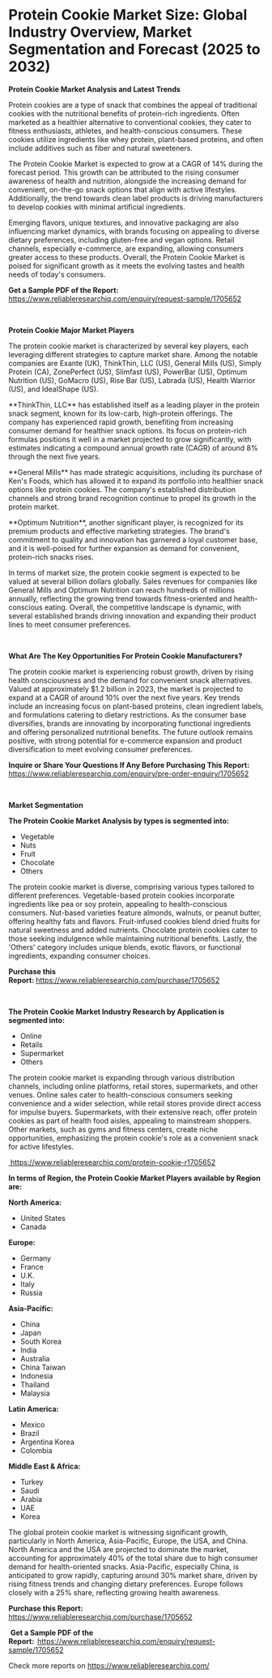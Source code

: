 <p><h1>Protein Cookie Market Size: Global Industry Overview, Market Segmentation and Forecast (2025 to 2032)</h1></p><p><strong>Protein Cookie Market Analysis and Latest Trends</strong></p>
<p><p>Protein cookies are a type of snack that combines the appeal of traditional cookies with the nutritional benefits of protein-rich ingredients. Often marketed as a healthier alternative to conventional cookies, they cater to fitness enthusiasts, athletes, and health-conscious consumers. These cookies utilize ingredients like whey protein, plant-based proteins, and often include additives such as fiber and natural sweeteners. </p><p>The Protein Cookie Market is expected to grow at a CAGR of 14% during the forecast period. This growth can be attributed to the rising consumer awareness of health and nutrition, alongside the increasing demand for convenient, on-the-go snack options that align with active lifestyles. Additionally, the trend towards clean label products is driving manufacturers to develop cookies with minimal artificial ingredients. </p><p>Emerging flavors, unique textures, and innovative packaging are also influencing market dynamics, with brands focusing on appealing to diverse dietary preferences, including gluten-free and vegan options. Retail channels, especially e-commerce, are expanding, allowing consumers greater access to these products. Overall, the Protein Cookie Market is poised for significant growth as it meets the evolving tastes and health needs of today's consumers.</p></p>
<p><strong>Get a Sample PDF of the Report:&nbsp;</strong> <a href="https://www.reliableresearchiq.com/enquiry/request-sample/1705652?utm_campaign=3053&utm_medium=2&utm_source=Github&utm_content=ia&utm_term=27032025&utm_id=protein-cookie">https://www.reliableresearchiq.com/enquiry/request-sample/1705652</a></p>
<p>&nbsp;</p>
<p><strong>Protein Cookie Major Market Players</strong></p>
<p><p>The protein cookie market is characterized by several key players, each leveraging different strategies to capture market share. Among the notable companies are Exante (UK), ThinkThin, LLC (US), General Mills (US), Simply Protein (CA), ZonePerfect (US), Slimfast (US), PowerBar (US), Optimum Nutrition (US), GoMacro (US), Rise Bar (US), Labrada (US), Health Warrior (US), and IdealShape (US).</p><p>**ThinkThin, LLC** has established itself as a leading player in the protein snack segment, known for its low-carb, high-protein offerings. The company has experienced rapid growth, benefiting from increasing consumer demand for healthier snack options. Its focus on protein-rich formulas positions it well in a market projected to grow significantly, with estimates indicating a compound annual growth rate (CAGR) of around 8% through the next five years.</p><p>**General Mills** has made strategic acquisitions, including its purchase of Ken's Foods, which has allowed it to expand its portfolio into healthier snack options like protein cookies. The company's established distribution channels and strong brand recognition continue to propel its growth in the protein market.</p><p>**Optimum Nutrition**, another significant player, is recognized for its premium products and effective marketing strategies. The brand's commitment to quality and innovation has garnered a loyal customer base, and it is well-poised for further expansion as demand for convenient, protein-rich snacks rises.</p><p>In terms of market size, the protein cookie segment is expected to be valued at several billion dollars globally. Sales revenues for companies like General Mills and Optimum Nutrition can reach hundreds of millions annually, reflecting the growing trend towards fitness-oriented and health-conscious eating. Overall, the competitive landscape is dynamic, with several established brands driving innovation and expanding their product lines to meet consumer preferences.</p></p>
<p>&nbsp;</p>
<p><strong>What Are The Key Opportunities For Protein Cookie Manufacturers?</strong></p>
<p><p>The protein cookie market is experiencing robust growth, driven by rising health consciousness and the demand for convenient snack alternatives. Valued at approximately $1.2 billion in 2023, the market is projected to expand at a CAGR of around 10% over the next five years. Key trends include an increasing focus on plant-based proteins, clean ingredient labels, and formulations catering to dietary restrictions. As the consumer base diversifies, brands are innovating by incorporating functional ingredients and offering personalized nutritional benefits. The future outlook remains positive, with strong potential for e-commerce expansion and product diversification to meet evolving consumer preferences.</p></p>
<p><strong>Inquire or Share Your Questions If Any Before Purchasing This Report:</strong> <a href="https://www.reliableresearchiq.com/enquiry/pre-order-enquiry/1705652?utm_campaign=3053&utm_medium=2&utm_source=Github&utm_content=ia&utm_term=27032025&utm_id=protein-cookie">https://www.reliableresearchiq.com/enquiry/pre-order-enquiry/1705652</a></p>
<p>&nbsp;</p>
<p><strong>Market Segmentation</strong></p>
<p><strong>The Protein Cookie Market Analysis by types is segmented into:</strong></p>
<p><ul><li>Vegetable</li><li>Nuts</li><li>Fruit</li><li>Chocolate</li><li>Others</li></ul></p>
<p><p>The protein cookie market is diverse, comprising various types tailored to different preferences. Vegetable-based protein cookies incorporate ingredients like pea or soy protein, appealing to health-conscious consumers. Nut-based varieties feature almonds, walnuts, or peanut butter, offering healthy fats and flavors. Fruit-infused cookies blend dried fruits for natural sweetness and added nutrients. Chocolate protein cookies cater to those seeking indulgence while maintaining nutritional benefits. Lastly, the 'Others' category includes unique blends, exotic flavors, or functional ingredients, expanding consumer choices.</p></p>
<p><strong>Purchase this Report:&nbsp;</strong><a href="https://www.reliableresearchiq.com/purchase/1705652?utm_campaign=3053&utm_medium=2&utm_source=Github&utm_content=ia&utm_term=27032025&utm_id=protein-cookie">https://www.reliableresearchiq.com/purchase/1705652</a></p>
<p>&nbsp;</p>
<p><strong>The Protein Cookie Market Industry Research by Application is segmented into:</strong></p>
<p><ul><li>Online</li><li>Retails</li><li>Supermarket</li><li>Others</li></ul></p>
<p><p>The protein cookie market is expanding through various distribution channels, including online platforms, retail stores, supermarkets, and other venues. Online sales cater to health-conscious consumers seeking convenience and a wider selection, while retail stores provide direct access for impulse buyers. Supermarkets, with their extensive reach, offer protein cookies as part of health food aisles, appealing to mainstream shoppers. Other markets, such as gyms and fitness centers, create niche opportunities, emphasizing the protein cookie's role as a convenient snack for active lifestyles.</p></p>
<p><a href="https://www.reliableresearchiq.com/protein-cookie-r1705652?utm_campaign=3053&utm_medium=2&utm_source=Github&utm_content=ia&utm_term=27032025&utm_id=protein-cookie">&nbsp;https://www.reliableresearchiq.com/protein-cookie-r1705652</a></p>
<p><strong>In terms of Region, the Protein Cookie Market Players available by Region are:</strong></p>
<p>
    <p> <strong> North America: </strong>
        <ul>
            <li>United States</li>
            <li>Canada</li>
        </ul>
        </p> 
    <p> <strong> Europe: </strong>
        <ul>
            <li>Germany</li>
            <li>France</li>
            <li>U.K.</li>
            <li>Italy</li>
            <li>Russia</li>
        </ul>
        </p> 
    <p> <strong> Asia-Pacific: </strong>
        <ul>
            <li>China</li>
            <li>Japan</li>
            <li>South Korea</li>
            <li>India</li>
            <li>Australia</li>
            <li>China Taiwan</li>
            <li>Indonesia</li>
            <li>Thailand</li>
            <li>Malaysia</li>
        </ul>
        </p> 
    <p> <strong> Latin America: </strong>
        <ul>
            <li>Mexico</li>
            <li>Brazil</li>
            <li>Argentina Korea</li>
            <li>Colombia</li>
        </ul>
        </p> 
    <p> <strong> Middle East & Africa: </strong>
        <ul>
            <li>Turkey</li>
            <li>Saudi</li>
            <li>Arabia</li>
            <li>UAE</li>
            <li>Korea</li>
        </ul>
    </p>
    </p>
<p><p>The global protein cookie market is witnessing significant growth, particularly in North America, Asia-Pacific, Europe, the USA, and China. North America and the USA are projected to dominate the market, accounting for approximately 40% of the total share due to high consumer demand for health-oriented snacks. Asia-Pacific, especially China, is anticipated to grow rapidly, capturing around 30% market share, driven by rising fitness trends and changing dietary preferences. Europe follows closely with a 25% share, reflecting growing health awareness.</p></p>
<p><strong>Purchase this Report: </strong><a href="https://www.reliableresearchiq.com/purchase/1705652?utm_campaign=3053&utm_medium=2&utm_source=Github&utm_content=ia&utm_term=27032025&utm_id=protein-cookie">https://www.reliableresearchiq.com/purchase/1705652</a></p>
<p>&nbsp;<strong>Get a Sample PDF of the Report:&nbsp;&nbsp;</strong><a href="https://www.reliableresearchiq.com/enquiry/request-sample/1705652?utm_campaign=3053&utm_medium=2&utm_source=Github&utm_content=ia&utm_term=27032025&utm_id=protein-cookie">https://www.reliableresearchiq.com/enquiry/request-sample/1705652</a></p>
<p><strong></strong></p>
<p>Check more reports on <a href="https://www.reliableresearchiq.com/?utm_campaign=3053&utm_medium=2&utm_source=Github&utm_content=ia&utm_term=27032025&utm_id=protein-cookie">https://www.reliableresearchiq.com/</a></p>
